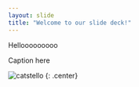 ```yaml
---
layout: slide
title: "Welcome to our slide deck!"
---
```


Hellooooooooo

Caption here

![catstello](https://octodex.github.com/images/catstello.png)
{: .center}
